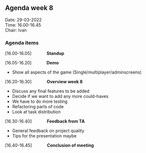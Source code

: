 ## Agenda week 8
Date: 29-03-2022\
Time: 16.00-16.45\
Chair: Ivan

### Agenda items
[16.00-16.05] &emsp;&emsp;&emsp; **Standup**

[16.05-16.20] &emsp;&emsp;&emsp; **Demo**
- Show all aspects of the game (Single/multiplayer/adminscreens)

[16.20-16.30] &emsp;&emsp;&emsp; **Overview week 8**
- Discuss any final features to be added
- Decide if we want to add any more could-haves
- We have to do more testing
- Refactoring parts of code
- Look at task distribution

[16.30-16.40] &emsp;&emsp;&emsp; **Feedback from TA**
- General feedback on project quality
- Tips for the presentation maybe

[16.40-16.45] &emsp;&emsp;&emsp; **Conclusion of meeting**
